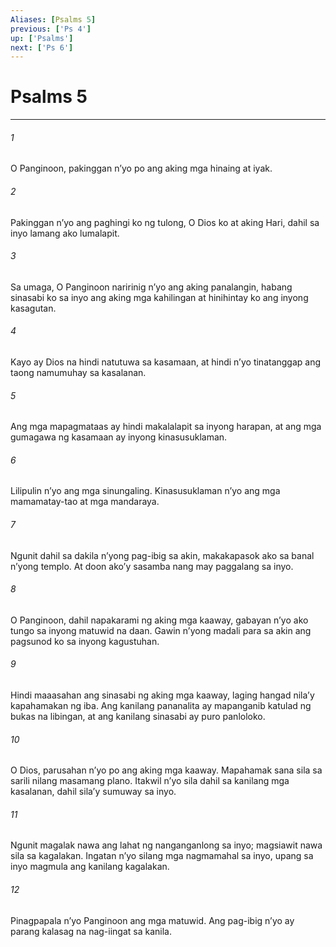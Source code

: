 ```yaml
---
Aliases: [Psalms 5]
previous: ['Ps 4']
up: ['Psalms']
next: ['Ps 6']
---
```

# Psalms 5

***






















###### 1 










O Panginoon, pakinggan nʼyo po ang aking mga hinaing at iyak. 





















###### 2 










Pakinggan nʼyo ang paghingi ko ng tulong, O Dios ko at aking Hari, dahil sa inyo lamang ako lumalapit. 





















###### 3 










Sa umaga, O Panginoon naririnig nʼyo ang aking panalangin, habang sinasabi ko sa inyo ang aking mga kahilingan at hinihintay ko ang inyong kasagutan. 





















###### 4 










Kayo ay Dios na hindi natutuwa sa kasamaan, at hindi nʼyo tinatanggap ang taong namumuhay sa kasalanan. 





















###### 5 










Ang mga mapagmataas ay hindi makalalapit sa inyong harapan, at ang mga gumagawa ng kasamaan ay inyong kinasusuklaman. 





















###### 6 










Lilipulin nʼyo ang mga sinungaling. Kinasusuklaman nʼyo ang mga mamamatay-tao at mga mandaraya. 





















###### 7 










Ngunit dahil sa dakila nʼyong pag-ibig sa akin, makakapasok ako sa banal nʼyong templo. At doon akoʼy sasamba nang may paggalang sa inyo. 





















###### 8 










O Panginoon, dahil napakarami ng aking mga kaaway, gabayan nʼyo ako tungo sa inyong matuwid na daan. Gawin nʼyong madali para sa akin ang pagsunod ko sa inyong kagustuhan. 





















###### 9 










Hindi maaasahan ang sinasabi ng aking mga kaaway, laging hangad nilaʼy kapahamakan ng iba. Ang kanilang pananalita ay mapanganib katulad ng bukas na libingan, at ang kanilang sinasabi ay puro panloloko. 





















###### 10 










O Dios, parusahan nʼyo po ang aking mga kaaway. Mapahamak sana sila sa sarili nilang masamang plano. Itakwil nʼyo sila dahil sa kanilang mga kasalanan, dahil silaʼy sumuway sa inyo. 





















###### 11 










Ngunit magalak nawa ang lahat ng nanganganlong sa inyo; magsiawit nawa sila sa kagalakan. Ingatan nʼyo silang mga nagmamahal sa inyo, upang sa inyo magmula ang kanilang kagalakan. 





















###### 12 










Pinagpapala nʼyo Panginoon ang mga matuwid. Ang pag-ibig nʼyo ay parang kalasag na nag-iingat sa kanila.
